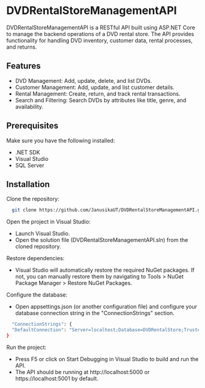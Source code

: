 
# DVDRentalStoreManagementAPI

DVDRentalStoreManagementAPI is a RESTful API built using ASP.NET Core to manage the backend operations of a DVD rental store. The API provides functionality for handling DVD inventory, customer data, rental processes, and returns.


## Features
- DVD Management: Add, update, delete, and list DVDs.
- Customer Management: Add, update, and list customer details.
- Rental Management: Create, return, and track rental transactions.
- Search and Filtering: Search DVDs by attributes like title, genre, and availability.


## Prerequisites
Make sure you have the following installed:

- .NET SDK 
- Visual Studio 
- SQL Server


## Installation

Clone the repository:

```bash
  git clone https://github.com/JanusikaUT/DVDRentalStoreManagementAPI.git

```
Open the project in Visual Studio:
- Launch Visual Studio.
- Open the solution file (DVDRentalStoreManagementAPI.sln) from the cloned repository.

Restore dependencies:

- Visual Studio will automatically restore the required NuGet packages. If not, you can manually restore them by navigating to Tools > NuGet Package Manager > Restore NuGet Packages.

Configure the database:

- Open appsettings.json (or another configuration file) and configure your database connection string in the "ConnectionStrings" section.
```bash
  "ConnectionStrings": {
  "DefaultConnection": "Server=localhost;Database=DVDRentalStore;Trusted_Connection=True;"
}
```  
Run the project:

- Press F5 or click on Start Debugging in Visual Studio to build and run the API.
- The API should be running at http://localhost:5000 or https://localhost:5001 by default.

